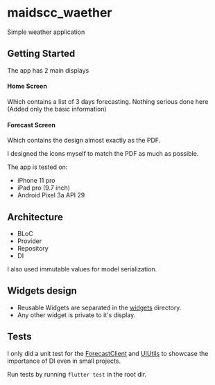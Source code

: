 # maidscc_waether

Simple weather application

## Getting Started

The app has 2 main displays
#### Home Screen
Which contains a list of 3 days forecasting. Nothing serious done here
(Added only the basic information)
#### Forecast Screen
Which contains the design almost exactly as the PDF.

I designed the icons myself to match the PDF as much as possible.

The app is tested on:
* iPhone 11 pro
* iPad pro (9.7 inch)
* Android Pixel 3a API 29

## Architecture

* BLoC
* Provider
* Repository
* DI

I also used immutable values for model serialization.

## Widgets design
* Reusable Widgets are separated in the [widgets](lib/widgets)
  directory.
* Any other widget is private to it's display.

## Tests
I only did a unit test for the
[ForecastClient](test/forecast_api_test.dart) and
[UIUtils](test/ui_utils_test.dart) to showcase the importance of DI even
in small projects.

Run tests by running `flutter test` in the root dir.
